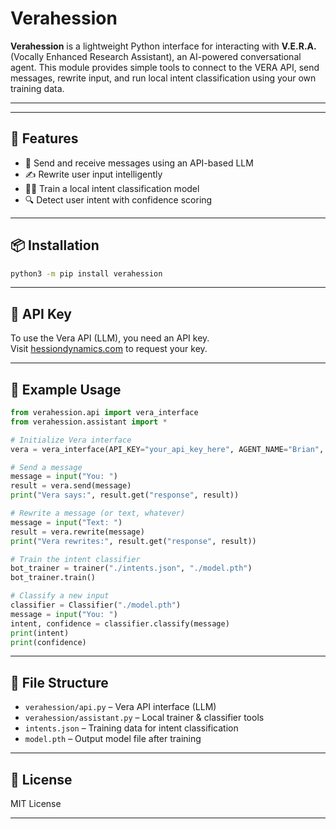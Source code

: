 # Verahession

**Verahession** is a lightweight Python interface for interacting with **V.E.R.A.** (Vocally Enhanced Research Assistant), an AI-powered conversational agent. This module provides simple tools to connect to the VERA API, send messages, rewrite input, and run local intent classification using your own training data.

---

---

## 🔧 Features

- 🧠 Send and receive messages using an API-based LLM
- ✍️ Rewrite user input intelligently
- 🏋️‍♂️ Train a local intent classification model
- 🔍 Detect user intent with confidence scoring

---

## 📦 Installation

```bash
python3 -m pip install verahession
```

---

## 🔑 API Key

To use the Vera API (LLM), you need an API key.  
Visit [hessiondynamics.com](https://hessiondynamics.com) to request your key.

---

## 🚀 Example Usage

```python
from verahession.api import vera_interface
from verahession.assistant import *

# Initialize Vera interface
vera = vera_interface(API_KEY="your_api_key_here", AGENT_NAME="Brian", USER_NAME="Jack")

# Send a message
message = input("You: ")
result = vera.send(message)
print("Vera says:", result.get("response", result))

# Rewrite a message (or text, whatever)
message = input("Text: ")
result = vera.rewrite(message)
print("Vera rewrites:", result.get("response", result))

# Train the intent classifier
bot_trainer = trainer("./intents.json", "./model.pth")
bot_trainer.train()

# Classify a new input
classifier = Classifier("./model.pth")
message = input("You: ")
intent, confidence = classifier.classify(message)
print(intent)
print(confidence)
```

---

## 📁 File Structure

- `verahession/api.py` – Vera API interface (LLM)
- `verahession/assistant.py` – Local trainer & classifier tools
- `intents.json` – Training data for intent classification
- `model.pth` – Output model file after training

---

## 📄 License

MIT License

---
